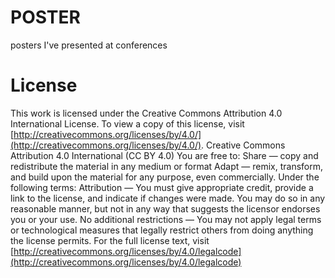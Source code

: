   # POSTER
posters I've presented at conferences

  # License
This work is licensed under the Creative Commons Attribution 4.0 International License. To view a copy of this license, visit [http://creativecommons.org/licenses/by/4.0/](http://creativecommons.org/licenses/by/4.0/).
Creative Commons Attribution 4.0 International (CC BY 4.0)
You are free to:
Share — copy and redistribute the material in any medium or format
Adapt — remix, transform, and build upon the material for any purpose, even commercially.
Under the following terms:
Attribution — You must give appropriate credit, provide a link to the license, and indicate if changes were made. You may do so in any reasonable manner, but not in any way that suggests the licensor endorses you or your use.
No additional restrictions — You may not apply legal terms or technological measures that legally restrict others from doing anything the license permits.
For the full license text, visit [http://creativecommons.org/licenses/by/4.0/legalcode](http://creativecommons.org/licenses/by/4.0/legalcode)
